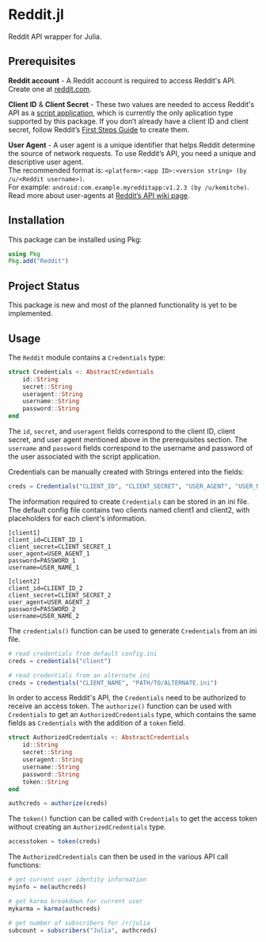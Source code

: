 # Reddit.jl
Reddit API wrapper for Julia.

## Prerequisites
**Reddit account** - A Reddit account is required to access Reddit's API.  Create one at [reddit.com](https://reddit.com).

**Client ID** & **Client Secret** - These two values are needed to access Reddit's API as a [script application](https://github.com/reddit-archive/reddit/wiki/oauth2-app-types#script), which is currently the only aplication type supported by this package. If you don’t already have a client ID and client secret, follow Reddit’s [First Steps Guide](https://github.com/reddit/reddit/wiki/OAuth2-Quick-Start-Example#first-steps) to create them.

**User Agent** - A user agent is a unique identifier that helps Reddit determine the source of network requests. To use Reddit’s API, you need a unique and descriptive user agent.
<br>
The recommended format is: `<platform>:<app ID>:<version string> (by /u/<Reddit username>)`.
<br>
For example: `android:com.example.myredditapp:v1.2.3 (by /u/kemitche)`.
<br>
Read more about user-agents at [Reddit’s API wiki page](https://github.com/reddit/reddit/wiki/API).


## Installation
This package can be installed using Pkg:
```julia
using Pkg
Pkg.add("Reddit")
```

## Project Status
This package is new and most of the planned functionality is yet to be implemented.

## Usage
The `Reddit` module contains a `Credentials` type:
```julia
struct Credentials <: AbstractCredentials
    id::String
    secret::String
    useragent::String
    username::String
    password::String
end
```

The `id`, `secret`, and `useragent` fields correspond to the client ID, client secret, and user agent mentioned above in the prerequisites section. The `username` and `password` fields correspond to the username and password of the user associated with the script application.

Credentials can be manually created with Strings entered into the fields:
```julia
creds = Credentials("CLIENT_ID", "CLIENT_SECRET", "USER_AGENT", "USER_NAME", "PASSWORD")
```
The information required to create `Credentials` can be stored in an ini file. The default config file contains two clients named client1 and client2, with placeholders for each client's information.
```
[client1]
client_id=CLIENT_ID_1
client_secret=CLIENT_SECRET_1
user_agent=USER_AGENT_1
password=PASSWORD_1
username=USER_NAME_1

[client2]
client_id=CLIENT_ID_2
client_secret=CLIENT_SECRET_2
user_agent=USER_AGENT_2
password=PASSWORD_2
username=USER_NAME_2
```
The `credentials()` function can be used to generate `Credentials` from an ini file.
```julia
# read credentials from default config.ini
creds = credentials("client")

# read credentials from an alternate ini
creds = credentials("CLIENT_NAME", "PATH/TO/ALTERNATE.ini")
```

In order to access Reddit's API, the `Credentials` need to be authorized to receive an access token.  The `authorize()` function can be used with `Credentials` to get an `AuthorizedCredentials` type, which contains the same fields as `Credentials` with the addition of a `token` field.
```julia
struct AuthorizedCredentials <: AbstractCredentials
    id::String
    secret::String
    useragent::String
    username::String
    password::String
    token::String
end
```
```julia
authcreds = authorize(creds)
```
The `token()` function can be called with `Credentials` to get the access token without creating an `AuthorizedCredentials` type.
```julia
accesstoken = token(creds)
```
The `AuthorizedCredentials` can then be used in the various API call functions:
```julia
# get current user identity information
myinfo = me(authcreds)

# get karma breakdown for current user
mykarma = karma(authcreds)

# get number of subscribers for /r/julia
subcount = subscribers("Julia", authcreds)
```
